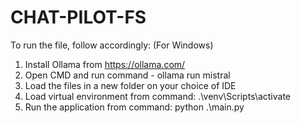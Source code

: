# CHAT-PILOT-FS

To run the file, follow accordingly: (For Windows)

1. Install Ollama from https://ollama.com/
2. Open CMD and run command - ollama run mistral
3. Load the files in a new folder on your choice of IDE
4. Load virtual environment from command: .\venv\Scripts\activate
5. Run the application from command: python .\main.py
